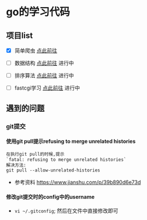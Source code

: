 # go的学习代码

## 项目list
- [x] 简单爬虫 [点此前往](/http)
- [ ] 数据结构 [点此前往](/dataStructure/binaryTree)  进行中
- [ ] 排序算法 [点此前往](/studySort)  进行中
- [ ] fastcgi学习 [点此前往](/fastCgiStudy)  进行中


## 遇到的问题

### git提交

#### 使用git pull提示refusing to merge unrelated histories

```html
在执行git pull的时候,提示
`fatal: refusing to merge unrelated histories`
解决方法:
git pull --allow-unrelated-histories
```
* 参考资料 https://www.jianshu.com/p/39b890d6e73d

#### 修改git提交时的config中的username
* `vi ~/.gitconfig`; 然后在文件中直接修改即可